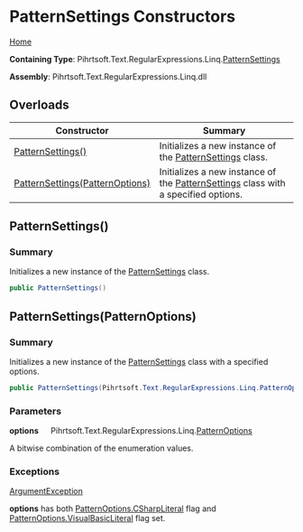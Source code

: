 # PatternSettings Constructors

[Home](../../../../../../README.md)

**Containing Type**: Pihrtsoft\.Text\.RegularExpressions\.Linq\.[PatternSettings](../README.md)

**Assembly**: Pihrtsoft\.Text\.RegularExpressions\.Linq\.dll

## Overloads

| Constructor | Summary |
| ----------- | ------- |
| [PatternSettings()](#Pihrtsoft_Text_RegularExpressions_Linq_PatternSettings__ctor) | Initializes a new instance of the [PatternSettings](../README.md) class\. |
| [PatternSettings(PatternOptions)](#Pihrtsoft_Text_RegularExpressions_Linq_PatternSettings__ctor_Pihrtsoft_Text_RegularExpressions_Linq_PatternOptions_) | Initializes a new instance of the [PatternSettings](../README.md) class with a specified options\. |

## PatternSettings\(\) <a name="Pihrtsoft_Text_RegularExpressions_Linq_PatternSettings__ctor"></a>

### Summary

Initializes a new instance of the [PatternSettings](../README.md) class\.

```csharp
public PatternSettings()
```

## PatternSettings\(PatternOptions\) <a name="Pihrtsoft_Text_RegularExpressions_Linq_PatternSettings__ctor_Pihrtsoft_Text_RegularExpressions_Linq_PatternOptions_"></a>

### Summary

Initializes a new instance of the [PatternSettings](../README.md) class with a specified options\.

```csharp
public PatternSettings(Pihrtsoft.Text.RegularExpressions.Linq.PatternOptions options)
```

### Parameters

**options** &emsp; Pihrtsoft\.Text\.RegularExpressions\.Linq\.[PatternOptions](../../PatternOptions/README.md)

A bitwise combination of the enumeration values\.

### Exceptions

[ArgumentException](https://docs.microsoft.com/en-us/dotnet/api/system.argumentexception)

**options** has both [PatternOptions.CSharpLiteral](../../PatternOptions/CSharpLiteral/README.md) flag and [PatternOptions.VisualBasicLiteral](../../PatternOptions/VisualBasicLiteral/README.md) flag set\.

